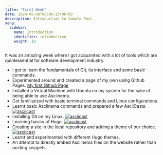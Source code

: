 ```yaml
---
title: "First Week"
date: 2020-06-08T08:06:25+06:00
description: Introduction to Sample Post
menu:
  sidebar:
    name: Introduction
    identifier: introduction
    weight: 10
---
```


It was an amazing week where I got acquainted with a lot of tools which are quintessential for software development industry.

- I got to learn the fundamentals of Git, its interface and some basic    commands.
- Experimented around and created a page of my own using Github Pages.
  [My first Github Page](https://satwikvats.github.io/)
- Installed a Virtual Machine with Ubuntu on my system for the sake of being able to use Asciinema.
- Got familiarized with basic terminal commands and Linux configurations.
- Learnt basic Asciinema commands and prepared a few AsciiCasts.
  [![asciicast](https://asciinema.org/a/z50Js6wkZeLJz7l0zmBYPrOai.svg)](https://asciinema.org/a/z50Js6wkZeLJz7l0zmBYPrOai)
- Installing Git on my Linux.
  [![asciicast](https://asciinema.org/a/tyRFNhVmDauNPyUOGT4syaRBc.svg)](https://asciinema.org/a/tyRFNhVmDauNPyUOGT4syaRBc)
- Learning basics of Hugo. 
  [![asciicast](https://asciinema.org/a/S7O4pFNNbILFpk9FPv4Asr3cp.svg)](https://asciinema.org/a/S7O4pFNNbILFpk9FPv4Asr3cp)
- Creating a site in the local repository and adding a theme of our choice.
  [![asciicast](https://asciinema.org/a/eC7mYI9XjWja516Br3TE1dITD.svg)](https://asciinema.org/a/eC7mYI9XjWja516Br3TE1dITD)
- Learnt and experimented with different Hugo themes.
- An attempt to directly embed Asciinema files on the website rather than posting snippets.
